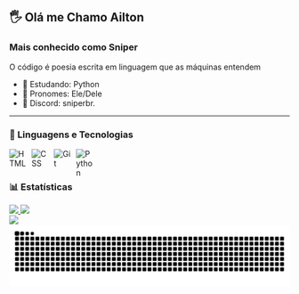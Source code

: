## 🖐 Olá me Chamo Ailton 
### Mais conhecido como Sniper
O código é poesia escrita em linguagem que as máquinas entendem
- 🌾 Estudando: Python
- 👲 Pronomes: Ele/Dele
- 💬 Discord: sniperbr.
---
### 🤖 Linguagens e Tecnologias

<img 
    align="left" 
    alt="HTML"
    title="HTML" 
    width="30px" 
    style="padding-right: 10px;" 
    src="https://cdn.jsdelivr.net/gh/devicons/devicon@latest/icons/html5/html5-original.svg" 
/>
<img 
    align="left" 
    alt="CSS" 
    title="CSS"
    width="30px" 
    style="padding-right: 10px;" 
    src="https://cdn.jsdelivr.net/gh/devicons/devicon@latest/icons/css3/css3-original.svg" 
/>
<img 
    align="left" 
    alt="Git" 
    title="Git"
    width="30px" 
    style="padding-right: 10px;" 
    src="https://cdn.jsdelivr.net/gh/devicons/devicon@latest/icons/git/git-original.svg" 
/>
<img 
    align="left" 
    alt="Python" 
    title="Python"
    width="30px" 
    style="padding-right: 10px;" 
    src="https://cdn.jsdelivr.net/gh/devicons/devicon@latest/icons/python/python-original.svg" 
/>

<br/>
<br/>

### 📊 Estatísticas
<div>
  <a href="https://github.com/Sniper202Br">
  <img height="180em" src="https://github-readme-stats.vercel.app/api?username=Sniper202Br&show_icons=true&theme=dark&include_all_commits=true&count_private=true"/>
  <img height="180em" src="https://github-readme-stats.vercel.app/api/top-langs/?username=Sniper202Br&layout=compact&langs_count=16&theme=dark"/>
</div>
<div> 
 <a href="https://www.instagram.com/ailtonziton.ip/" target="_blank"><img src="https://img.shields.io/badge/-Instagram-%23E4405F?style=for-the-badge&logo=instagram&logoColor=white" target="_blank"></a>
</div>

<picture align="center">
  <source media="(prefers-color-scheme: dark)" srcset="https://raw.githubusercontent.com/Sniper202Br/Sniper202Br/output/github-contribution-grid-snake-dark.svg">
  <source media="(prefers-color-scheme: light)" srcset="https://raw.githubusercontent.com/Sniper202Br/Sniper202Br/output/github-contribution-grid-snake-dark.svg">
  <img align="center" alt="github contribution grid snake animation" src="https://raw.githubusercontent.com/Sniper202Br/Sniper202Br/output/github-contribution-grid-snake.svg">
</picture>
